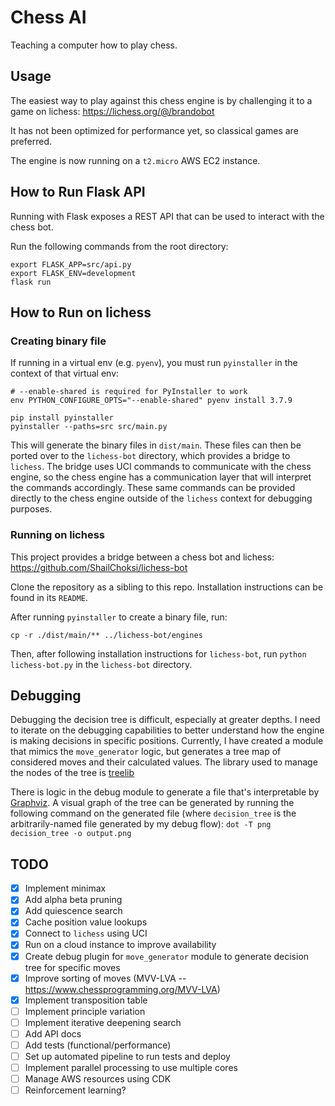 # Chess AI

Teaching a computer how to play chess.

## Usage

The easiest way to play against this chess engine is by challenging it to a game on lichess: https://lichess.org/@/brandobot

It has not been optimized for performance yet, so classical games are preferred.

The engine is now running on a `t2.micro` AWS EC2 instance.

## How to Run Flask API

Running with Flask exposes a REST API that can be used to interact with the chess bot.

Run the following commands from the root directory:

```
export FLASK_APP=src/api.py
export FLASK_ENV=development
flask run
```

## How to Run on lichess

### Creating binary file

If running in a virtual env (e.g. `pyenv`), you must run `pyinstaller` in the context of that virtual env:

```
# --enable-shared is required for PyInstaller to work
env PYTHON_CONFIGURE_OPTS="--enable-shared" pyenv install 3.7.9

pip install pyinstaller
pyinstaller --paths=src src/main.py
```

This will generate the binary files in `dist/main`. These files can then be ported over to the `lichess-bot` directory, which provides a bridge to `lichess`. The bridge uses UCI commands to communicate with the chess engine, so the chess engine has a communication layer that will interpret the commands accordingly. These same commands can be provided directly to the chess engine outside of the `lichess` context for debugging purposes.

### Running on lichess

This project provides a bridge between a chess bot and lichess: https://github.com/ShailChoksi/lichess-bot

Clone the repository as a sibling to this repo. Installation instructions can be found in its `README`.

After running `pyinstaller` to create a binary file, run:

```
cp -r ./dist/main/** ../lichess-bot/engines
```

Then, after following installation instructions for `lichess-bot`, run `python lichess-bot.py` in the `lichess-bot` directory.

## Debugging

Debugging the decision tree is difficult, especially at greater depths. I need to iterate on the debugging capabilities to better understand how the engine is making decisions in specific positions. Currently, I have created a module that mimics the `move_generator` logic, but generates a tree map of considered moves and their calculated values. The library used to manage the nodes of the tree is [treelib](https://treelib.readthedocs.io/en/latest/)

There is logic in the debug module to generate a file that's interpretable by [Graphviz](https://graphviz.org/). A visual graph of the tree can be generated by running the following command on the generated file (where `decision_tree` is the arbitrarily-named file generated by my debug flow): `dot -T png decision_tree -o output.png`

## TODO

- [x] Implement minimax
- [x] Add alpha beta pruning
- [x] Add quiescence search
- [x] Cache position value lookups
- [x] Connect to `lichess` using UCI
- [x] Run on a cloud instance to improve availability
- [x] Create debug plugin for `move_generator` module to generate decision tree for specific moves
- [x] Improve sorting of moves (MVV-LVA -- https://www.chessprogramming.org/MVV-LVA)
- [x] Implement transposition table
- [ ] Implement principle variation
- [ ] Implement iterative deepening search
- [ ] Add API docs
- [ ] Add tests (functional/performance)
- [ ] Set up automated pipeline to run tests and deploy
- [ ] Implement parallel processing to use multiple cores
- [ ] Manage AWS resources using CDK
- [ ] Reinforcement learning?
